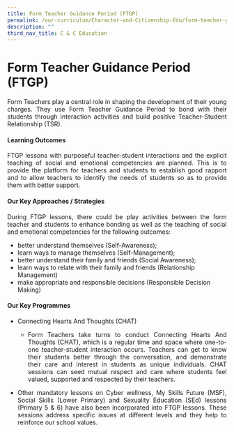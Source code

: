 ```yaml
---
title: Form Teacher Guidance Period (FTGP)
permalink: /our-curriculum/Character-and-Citizenship-Edu/form-teacher-guidance-period-ftgp/
description: ""
third_nav_title: C & C Education
---
```

# Form Teacher Guidance Period (FTGP)

<p align="Justify">Form Teachers play a central role in shaping the development of their young charges. They use Form Teacher Guidance Period to bond with their students through interaction activities and build positive Teacher-Student Relationship (TSR). </p>

#### Learning Outcomes

<p align="Justify">FTGP lessons with purposeful teacher-student interactions and the explicit teaching of social and emotional competencies are planned. This is to provide the platform for teachers and students to establish good rapport and to allow teachers to identify the needs of students so as to provide them with better support.</p>

#### Our Key Approaches / Strategies

<p align="Justify">During FTGP lessons, there could be play activities between the form teacher and students to enhance bonding as well as the teaching of social and emotional competencies for the following outcomes:</p>

* better understand themselves (Self-Awareness);
* learn ways to manage themselves (Self-Management);
* better understand their family and friends (Social Awareness);
* learn ways to relate with their family and friends (Relationship Management)
* make appropriate and responsible decisions (Responsible Decision Making)

#### Our Key Programmes

* Connecting Hearts And Thoughts (CHAT)<br>

	* <p align="Justify">Form Teachers take turns to conduct Connecting Hearts And Thoughts (CHAT), which is a regular time and space where one-to-one teacher-student interaction occurs. Teachers can get to know their students better through the conversation, and demonstrate their care and interest in students as unique individuals. CHAT sessions can seed mutual respect and care where students feel valued, supported and respected by their teachers. </p>



* <p align="Justify">Other mandatory lessons on Cyber wellness, My Skills Future (MSF), Social Skills (Lower Primary) and Sexuality Education (SEd) lessons (Primary 5 & 6) have also been incorporated into FTGP lessons. These sessions address specific issues at different levels and they help to reinforce our school values.</p>